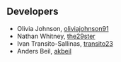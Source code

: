 ## Developers

* Olivia Johnson, [oliviajohnson91](https://github.com/oliviajohnson91)
* Nathan Whitney, [the29ster](https://github.com/the29ster)
* Ivan Transito-Sallinas, [transito23](https://github.com/transito23)
* Anders Beil, [akbeil](https://github.com/akbeil)
